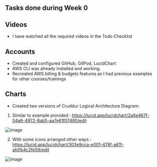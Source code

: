 ## Tasks done during Week 0
## Videos
- I have watched all the required videos in the Todo Checklist
## Accounts
- Created and configured GitHub, GitPod, LucidChart
- AWS CLI was already installed and working.
- Recreated AWS billing & budgets features as I had previous examples for other courses/trainings

## Charts
- Created two versions of Cruddur Logical Architecture Diagram:
1. Similar to example provided : https://lucid.app/lucidchart/2a6e467f-04a6-4972-8ab5-aa7e61f07480/edit

![image](https://user-images.githubusercontent.com/125213147/219756611-7e56063f-dded-4f4c-bd9a-869947a21f49.png)

2. With some icons arranged other ways : https://lucid.app/lucidchart/303e9cca-e001-478f-a61f-afd1b4c2fe59/edit

![image](https://user-images.githubusercontent.com/125213147/219757459-c39ca068-d3a3-446e-9eb7-2db469eb247e.png)
